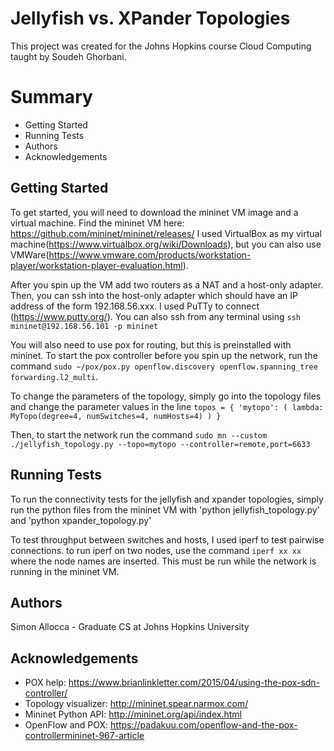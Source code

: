 # Jellyfish vs. XPander Topologies

This project was created for the Johns Hopkins course Cloud Computing taught by Soudeh Ghorbani. 

# Summary
- Getting Started
- Running Tests
- Authors
- Acknowledgements

## Getting Started
To get started, you will need to download the mininet VM image and a virtual machine.
Find the mininet VM here: https://github.com/mininet/mininet/releases/
I used VirtualBox as my virtual machine(https://www.virtualbox.org/wiki/Downloads), but you can 
also use VMWare(https://www.vmware.com/products/workstation-player/workstation-player-evaluation.html). 

After you spin up the VM add two routers as a NAT and a host-only adapter. Then, you can ssh into 
the host-only adapter which should have an IP address
of the form 192.168.56.xxx. I used PuTTy to connect (https://www.putty.org/). You can also ssh from
any terminal using `ssh mininet@192.168.56.101 -p mininet`

You will also need to use pox for routing, but this is preinstalled with mininet. To start the pox controller before you 
spin up the network, run the command `sudo ~/pox/pox.py openflow.discovery openflow.spanning_tree forwarding.l2_multi`.

To change the parameters of the topology, simply go into the topology files and 
change the parameter values in the line `topos = { 'mytopo': ( lambda: MyTopo(degree=4, numSwitches=4, numHosts=4) ) }`

Then, to start the network run the command `sudo mn --custom ./jellyfish_topology.py --topo=mytopo --controller=remote,port=6633`

## Running Tests
To run the connectivity tests for the jellyfish and xpander topologies, simply run the python files from the mininet VM
with 'python jellyfish_topology.py' and 'python xpander_topology.py'

To test throughput between switches and hosts, I used iperf to test pairwise connections. to run iperf on two nodes, 
use the command `iperf xx xx` where the node names are inserted. This must be run while the network is running in the mininet VM.

## Authors
Simon Allocca - Graduate CS at Johns Hopkins University

## Acknowledgements
- POX help: https://www.brianlinkletter.com/2015/04/using-the-pox-sdn-controller/
- Topology visualizer: http://mininet.spear.narmox.com/
- Mininet Python API: http://mininet.org/api/index.html
- OpenFlow and POX: https://padakuu.com/openflow-and-the-pox-controllermininet-967-article



